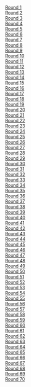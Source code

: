 [Round 1](https://codeforces.com/contest/598/) <br>
[Round 2](https://codeforces.com/contest/600/) <br>
[Round 3](https://codeforces.com/contest/609/) <br>
[Round 4](https://codeforces.com/contest/612/) <br>
[Round 5](https://codeforces.com/contest/616/) <br>
[Round 6](https://codeforces.com/contest/620/) <br>
[Round 7](https://codeforces.com/contest/622/) <br>
[Round 8](https://codeforces.com/contest/628/) <br>
[Round 9](https://codeforces.com/contest/632/) <br>
[Round 10](https://codeforces.com/contest/652/) <br>
[Round 11](https://codeforces.com/contest/660/) <br>
[Round 12](https://codeforces.com/contest/665/) <br>
[Round 13](https://codeforces.com/contest/678/) <br>
[Round 14](https://codeforces.com/contest/691/) <br>
[Round 15](https://codeforces.com/contest/702/) <br>
[Round 16](https://codeforces.com/contest/710/) <br>
[Round 17](https://codeforces.com/contest/762/) <br>
[Round 18](https://codeforces.com/contest/792/) <br>
[Round 19](https://codeforces.com/contest/797/) <br>
[Round 20](https://codeforces.com/contest/803/) <br>
[Round 21](https://codeforces.com/contest/808/) <br>
[Round 22](https://codeforces.com/contest/813/) <br>
[Round 23](https://codeforces.com/contest/817/) <br>
[Round 24](https://codeforces.com/contest/818/) <br>
[Round 25](https://codeforces.com/contest/825/) <br>
[Round 26](https://codeforces.com/contest/837/) <br>
[Round 27](https://codeforces.com/contest/845/) <br>
[Round 28](https://codeforces.com/contest/846/) <br>
[Round 29](https://codeforces.com/contest/863/) <br>
[Round 30](https://codeforces.com/contest/873/) <br>
[Round 31](https://codeforces.com/contest/884/) <br>
[Round 32](https://codeforces.com/contest/888/) <br>
[Round 33](https://codeforces.com/contest/893/) <br>
[Round 34](https://codeforces.com/contest/903/) <br>
[Round 35](https://codeforces.com/contest/911/) <br>
[Round 36](https://codeforces.com/contest/915/) <br>
[Round 37](https://codeforces.com/contest/920/) <br>
[Round 38](https://codeforces.com/contest/938/) <br>
[Round 39](https://codeforces.com/contest/946/) <br>
[Round 40](https://codeforces.com/contest/954/) <br>
[Round 41](https://codeforces.com/contest/961/) <br>
[Round 42](https://codeforces.com/contest/962/) <br>
[Round 43](https://codeforces.com/contest/976/) <br>
[Round 44](https://codeforces.com/contest/985/) <br>
[Round 45](https://codeforces.com/contest/990/) <br>
[Round 46](https://codeforces.com/contest/1000/) <br>
[Round 47](https://codeforces.com/contest/1009/) <br>
[Round 48](https://codeforces.com/contest/1016/) <br>
[Round 49](https://codeforces.com/contest/1027/) <br>
[Round 50](https://codeforces.com/contest/1036/) <br>
[Round 51](https://codeforces.com/contest/1051/) <br>
[Round 52](https://codeforces.com/contest/1065/) <br>
[Round 53](https://codeforces.com/contest/1073/) <br>
[Round 54](https://codeforces.com/contest/1076/) <br>
[Round 55](https://codeforces.com/contest/1082/) <br>
[Round 56](https://codeforces.com/contest/1093/) <br>
[Round 57](https://codeforces.com/contest/1096/) <br>
[Round 58](https://codeforces.com/contest/1101/) <br>
[Round 59](https://codeforces.com/contest/1107/) <br>
[Round 60](https://codeforces.com/contest/1117/) <br>
[Round 61](https://codeforces.com/contest/1132/) <br>
[Round 62](https://codeforces.com/contest/1140/) <br>
[Round 63](https://codeforces.com/contest/1155/) <br>
[Round 64](https://codeforces.com/contest/1156/) <br>
[Round 65](https://codeforces.com/contest/1167/) <br>
[Round 66](https://codeforces.com/contest/1175/) <br>
[Round 67](https://codeforces.com/contest/1187) <br>
[Round 68](https://codeforces.com/contest/1194) <br>
[Round 69](https://codeforces.com/contest/1197) <br>
[Round 70](https://codeforces.com/contest/1202) <br>
